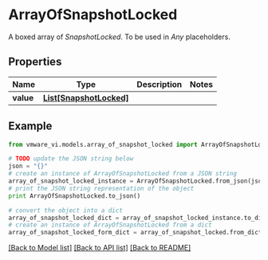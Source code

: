# ArrayOfSnapshotLocked

A boxed array of *SnapshotLocked*. To be used in *Any* placeholders. 

## Properties
Name | Type | Description | Notes
------------ | ------------- | ------------- | -------------
**value** | [**List[SnapshotLocked]**](SnapshotLocked.md) |  | 

## Example

```python
from vmware_vi.models.array_of_snapshot_locked import ArrayOfSnapshotLocked

# TODO update the JSON string below
json = "{}"
# create an instance of ArrayOfSnapshotLocked from a JSON string
array_of_snapshot_locked_instance = ArrayOfSnapshotLocked.from_json(json)
# print the JSON string representation of the object
print ArrayOfSnapshotLocked.to_json()

# convert the object into a dict
array_of_snapshot_locked_dict = array_of_snapshot_locked_instance.to_dict()
# create an instance of ArrayOfSnapshotLocked from a dict
array_of_snapshot_locked_form_dict = array_of_snapshot_locked.from_dict(array_of_snapshot_locked_dict)
```
[[Back to Model list]](../README.md#documentation-for-models) [[Back to API list]](../README.md#documentation-for-api-endpoints) [[Back to README]](../README.md)


